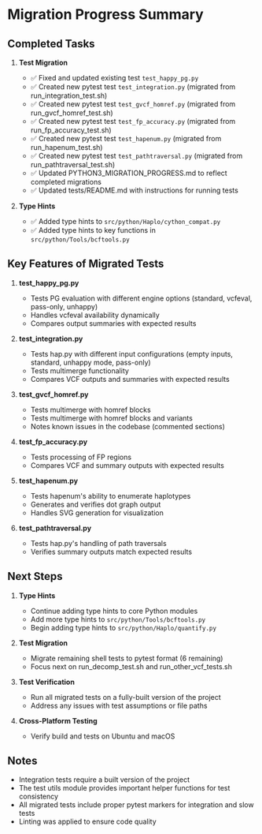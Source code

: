 # Migration Progress Summary

## Completed Tasks

1. **Test Migration**
   - ✅ Fixed and updated existing test `test_happy_pg.py`
   - ✅ Created new pytest test `test_integration.py` (migrated from run_integration_test.sh)
   - ✅ Created new pytest test `test_gvcf_homref.py` (migrated from run_gvcf_homref_test.sh)
   - ✅ Created new pytest test `test_fp_accuracy.py` (migrated from run_fp_accuracy_test.sh)
   - ✅ Created new pytest test `test_hapenum.py` (migrated from run_hapenum_test.sh)
   - ✅ Created new pytest test `test_pathtraversal.py` (migrated from run_pathtraversal_test.sh)
   - ✅ Updated PYTHON3_MIGRATION_PROGRESS.md to reflect completed migrations
   - ✅ Updated tests/README.md with instructions for running tests

2. **Type Hints**
   - ✅ Added type hints to `src/python/Haplo/cython_compat.py`
   - ✅ Added type hints to key functions in `src/python/Tools/bcftools.py`

## Key Features of Migrated Tests

1. **test_happy_pg.py**
   - Tests PG evaluation with different engine options (standard, vcfeval, pass-only, unhappy)
   - Handles vcfeval availability dynamically
   - Compares output summaries with expected results

2. **test_integration.py**
   - Tests hap.py with different input configurations (empty inputs, standard, unhappy mode, pass-only)
   - Tests multimerge functionality
   - Compares VCF outputs and summaries with expected results

3. **test_gvcf_homref.py**
   - Tests multimerge with homref blocks
   - Tests multimerge with homref blocks and variants
   - Notes known issues in the codebase (commented sections)

4. **test_fp_accuracy.py**
   - Tests processing of FP regions
   - Compares VCF and summary outputs with expected results

5. **test_hapenum.py**
   - Tests hapenum's ability to enumerate haplotypes
   - Generates and verifies dot graph output
   - Handles SVG generation for visualization

6. **test_pathtraversal.py**
   - Tests hap.py's handling of path traversals
   - Verifies summary outputs match expected results

## Next Steps

1. **Type Hints**
   - Continue adding type hints to core Python modules
   - Add more type hints to `src/python/Tools/bcftools.py`
   - Begin adding type hints to `src/python/Haplo/quantify.py`

2. **Test Migration**
   - Migrate remaining shell tests to pytest format (6 remaining)
   - Focus next on run_decomp_test.sh and run_other_vcf_tests.sh

3. **Test Verification**
   - Run all migrated tests on a fully-built version of the project
   - Address any issues with test assumptions or file paths

4. **Cross-Platform Testing**
   - Verify build and tests on Ubuntu and macOS

## Notes

- Integration tests require a built version of the project
- The test utils module provides important helper functions for test consistency
- All migrated tests include proper pytest markers for integration and slow tests
- Linting was applied to ensure code quality
